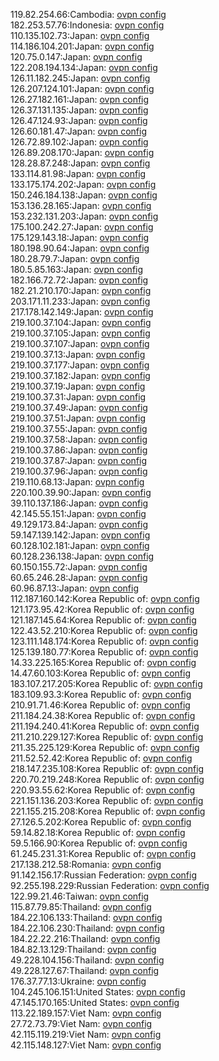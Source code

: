 119.82.254.66:Cambodia: [ovpn config](vpn/119_82_254_66.ovpn)  
182.253.57.76:Indonesia: [ovpn config](vpn/182_253_57_76.ovpn)  
110.135.102.73:Japan: [ovpn config](vpn/110_135_102_73.ovpn)  
114.186.104.201:Japan: [ovpn config](vpn/114_186_104_201.ovpn)  
120.75.0.147:Japan: [ovpn config](vpn/120_75_0_147.ovpn)  
122.208.194.134:Japan: [ovpn config](vpn/122_208_194_134.ovpn)  
126.11.182.245:Japan: [ovpn config](vpn/126_11_182_245.ovpn)  
126.207.124.101:Japan: [ovpn config](vpn/126_207_124_101.ovpn)  
126.27.182.161:Japan: [ovpn config](vpn/126_27_182_161.ovpn)  
126.37.131.135:Japan: [ovpn config](vpn/126_37_131_135.ovpn)  
126.47.124.93:Japan: [ovpn config](vpn/126_47_124_93.ovpn)  
126.60.181.47:Japan: [ovpn config](vpn/126_60_181_47.ovpn)  
126.72.89.102:Japan: [ovpn config](vpn/126_72_89_102.ovpn)  
126.89.208.170:Japan: [ovpn config](vpn/126_89_208_170.ovpn)  
128.28.87.248:Japan: [ovpn config](vpn/128_28_87_248.ovpn)  
133.114.81.98:Japan: [ovpn config](vpn/133_114_81_98.ovpn)  
133.175.174.202:Japan: [ovpn config](vpn/133_175_174_202.ovpn)  
150.246.184.138:Japan: [ovpn config](vpn/150_246_184_138.ovpn)  
153.136.28.165:Japan: [ovpn config](vpn/153_136_28_165.ovpn)  
153.232.131.203:Japan: [ovpn config](vpn/153_232_131_203.ovpn)  
175.100.242.27:Japan: [ovpn config](vpn/175_100_242_27.ovpn)  
175.129.143.18:Japan: [ovpn config](vpn/175_129_143_18.ovpn)  
180.198.90.64:Japan: [ovpn config](vpn/180_198_90_64.ovpn)  
180.28.79.7:Japan: [ovpn config](vpn/180_28_79_7.ovpn)  
180.5.85.163:Japan: [ovpn config](vpn/180_5_85_163.ovpn)  
182.166.72.72:Japan: [ovpn config](vpn/182_166_72_72.ovpn)  
182.21.210.170:Japan: [ovpn config](vpn/182_21_210_170.ovpn)  
203.171.11.233:Japan: [ovpn config](vpn/203_171_11_233.ovpn)  
217.178.142.149:Japan: [ovpn config](vpn/217_178_142_149.ovpn)  
219.100.37.104:Japan: [ovpn config](vpn/219_100_37_104.ovpn)  
219.100.37.105:Japan: [ovpn config](vpn/219_100_37_105.ovpn)  
219.100.37.107:Japan: [ovpn config](vpn/219_100_37_107.ovpn)  
219.100.37.13:Japan: [ovpn config](vpn/219_100_37_13.ovpn)  
219.100.37.177:Japan: [ovpn config](vpn/219_100_37_177.ovpn)  
219.100.37.182:Japan: [ovpn config](vpn/219_100_37_182.ovpn)  
219.100.37.19:Japan: [ovpn config](vpn/219_100_37_19.ovpn)  
219.100.37.31:Japan: [ovpn config](vpn/219_100_37_31.ovpn)  
219.100.37.49:Japan: [ovpn config](vpn/219_100_37_49.ovpn)  
219.100.37.51:Japan: [ovpn config](vpn/219_100_37_51.ovpn)  
219.100.37.55:Japan: [ovpn config](vpn/219_100_37_55.ovpn)  
219.100.37.58:Japan: [ovpn config](vpn/219_100_37_58.ovpn)  
219.100.37.86:Japan: [ovpn config](vpn/219_100_37_86.ovpn)  
219.100.37.87:Japan: [ovpn config](vpn/219_100_37_87.ovpn)  
219.100.37.96:Japan: [ovpn config](vpn/219_100_37_96.ovpn)  
219.110.68.13:Japan: [ovpn config](vpn/219_110_68_13.ovpn)  
220.100.39.90:Japan: [ovpn config](vpn/220_100_39_90.ovpn)  
39.110.137.186:Japan: [ovpn config](vpn/39_110_137_186.ovpn)  
42.145.55.151:Japan: [ovpn config](vpn/42_145_55_151.ovpn)  
49.129.173.84:Japan: [ovpn config](vpn/49_129_173_84.ovpn)  
59.147.139.142:Japan: [ovpn config](vpn/59_147_139_142.ovpn)  
60.128.102.181:Japan: [ovpn config](vpn/60_128_102_181.ovpn)  
60.128.236.138:Japan: [ovpn config](vpn/60_128_236_138.ovpn)  
60.150.155.72:Japan: [ovpn config](vpn/60_150_155_72.ovpn)  
60.65.246.28:Japan: [ovpn config](vpn/60_65_246_28.ovpn)  
60.96.87.13:Japan: [ovpn config](vpn/60_96_87_13.ovpn)  
112.187.160.142:Korea Republic of: [ovpn config](vpn/112_187_160_142.ovpn)  
121.173.95.42:Korea Republic of: [ovpn config](vpn/121_173_95_42.ovpn)  
121.187.145.64:Korea Republic of: [ovpn config](vpn/121_187_145_64.ovpn)  
122.43.52.210:Korea Republic of: [ovpn config](vpn/122_43_52_210.ovpn)  
123.111.148.174:Korea Republic of: [ovpn config](vpn/123_111_148_174.ovpn)  
125.139.180.77:Korea Republic of: [ovpn config](vpn/125_139_180_77.ovpn)  
14.33.225.165:Korea Republic of: [ovpn config](vpn/14_33_225_165.ovpn)  
14.47.60.103:Korea Republic of: [ovpn config](vpn/14_47_60_103.ovpn)  
183.107.217.205:Korea Republic of: [ovpn config](vpn/183_107_217_205.ovpn)  
183.109.93.3:Korea Republic of: [ovpn config](vpn/183_109_93_3.ovpn)  
210.91.71.46:Korea Republic of: [ovpn config](vpn/210_91_71_46.ovpn)  
211.184.24.38:Korea Republic of: [ovpn config](vpn/211_184_24_38.ovpn)  
211.194.240.41:Korea Republic of: [ovpn config](vpn/211_194_240_41.ovpn)  
211.210.229.127:Korea Republic of: [ovpn config](vpn/211_210_229_127.ovpn)  
211.35.225.129:Korea Republic of: [ovpn config](vpn/211_35_225_129.ovpn)  
211.52.52.42:Korea Republic of: [ovpn config](vpn/211_52_52_42.ovpn)  
218.147.235.108:Korea Republic of: [ovpn config](vpn/218_147_235_108.ovpn)  
220.70.219.248:Korea Republic of: [ovpn config](vpn/220_70_219_248.ovpn)  
220.93.55.62:Korea Republic of: [ovpn config](vpn/220_93_55_62.ovpn)  
221.151.136.203:Korea Republic of: [ovpn config](vpn/221_151_136_203.ovpn)  
221.155.215.208:Korea Republic of: [ovpn config](vpn/221_155_215_208.ovpn)  
27.126.5.202:Korea Republic of: [ovpn config](vpn/27_126_5_202.ovpn)  
59.14.82.18:Korea Republic of: [ovpn config](vpn/59_14_82_18.ovpn)  
59.5.166.90:Korea Republic of: [ovpn config](vpn/59_5_166_90.ovpn)  
61.245.231.31:Korea Republic of: [ovpn config](vpn/61_245_231_31.ovpn)  
217.138.212.58:Romania: [ovpn config](vpn/217_138_212_58.ovpn)  
91.142.156.17:Russian Federation: [ovpn config](vpn/91_142_156_17.ovpn)  
92.255.198.229:Russian Federation: [ovpn config](vpn/92_255_198_229.ovpn)  
122.99.21.46:Taiwan: [ovpn config](vpn/122_99_21_46.ovpn)  
115.87.79.85:Thailand: [ovpn config](vpn/115_87_79_85.ovpn)  
184.22.106.133:Thailand: [ovpn config](vpn/184_22_106_133.ovpn)  
184.22.106.230:Thailand: [ovpn config](vpn/184_22_106_230.ovpn)  
184.22.22.216:Thailand: [ovpn config](vpn/184_22_22_216.ovpn)  
184.82.13.129:Thailand: [ovpn config](vpn/184_82_13_129.ovpn)  
49.228.104.156:Thailand: [ovpn config](vpn/49_228_104_156.ovpn)  
49.228.127.67:Thailand: [ovpn config](vpn/49_228_127_67.ovpn)  
176.37.77.13:Ukraine: [ovpn config](vpn/176_37_77_13.ovpn)  
104.245.106.151:United States: [ovpn config](vpn/104_245_106_151.ovpn)  
47.145.170.165:United States: [ovpn config](vpn/47_145_170_165.ovpn)  
113.22.189.157:Viet Nam: [ovpn config](vpn/113_22_189_157.ovpn)  
27.72.73.79:Viet Nam: [ovpn config](vpn/27_72_73_79.ovpn)  
42.115.119.219:Viet Nam: [ovpn config](vpn/42_115_119_219.ovpn)  
42.115.148.127:Viet Nam: [ovpn config](vpn/42_115_148_127.ovpn)  
